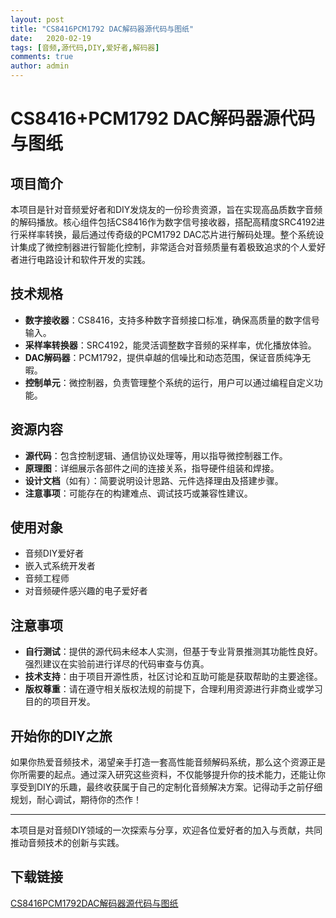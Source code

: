 ```yaml
---
layout: post
title: "CS8416PCM1792 DAC解码器源代码与图纸"
date:   2020-02-19
tags: [音频,源代码,DIY,爱好者,解码器]
comments: true
author: admin
---
```

# CS8416+PCM1792 DAC解码器源代码与图纸

## 项目简介
本项目是针对音频爱好者和DIY发烧友的一份珍贵资源，旨在实现高品质数字音频的解码播放。核心组件包括CS8416作为数字信号接收器，搭配高精度SRC4192进行采样率转换，最后通过传奇级的PCM1792 DAC芯片进行解码处理。整个系统设计集成了微控制器进行智能化控制，非常适合对音频质量有着极致追求的个人爱好者进行电路设计和软件开发的实践。

## 技术规格
- **数字接收器**：CS8416，支持多种数字音频接口标准，确保高质量的数字信号输入。
- **采样率转换器**：SRC4192，能灵活调整数字音频的采样率，优化播放体验。
- **DAC解码器**：PCM1792，提供卓越的信噪比和动态范围，保证音质纯净无暇。
- **控制单元**：微控制器，负责管理整个系统的运行，用户可以通过编程自定义功能。

## 资源内容
- **源代码**：包含控制逻辑、通信协议处理等，用以指导微控制器工作。
- **原理图**：详细展示各部件之间的连接关系，指导硬件组装和焊接。
- **设计文档**（如有）：简要说明设计思路、元件选择理由及搭建步骤。
- **注意事项**：可能存在的构建难点、调试技巧或兼容性建议。

## 使用对象
- 音频DIY爱好者
- 嵌入式系统开发者
- 音频工程师
- 对音频硬件感兴趣的电子爱好者

## 注意事项
- **自行测试**：提供的源代码未经本人实测，但基于专业背景推测其功能性良好。强烈建议在实验前进行详尽的代码审查与仿真。
- **技术支持**：由于项目开源性质，社区讨论和互助可能是获取帮助的主要途径。
- **版权尊重**：请在遵守相关版权法规的前提下，合理利用资源进行非商业或学习目的的项目开发。

## 开始你的DIY之旅
如果你热爱音频技术，渴望亲手打造一套高性能音频解码系统，那么这个资源正是你所需要的起点。通过深入研究这些资料，不仅能够提升你的技术能力，还能让你享受到DIY的乐趣，最终收获属于自己的定制化音频解决方案。记得动手之前仔细规划，耐心调试，期待你的杰作！

---

本项目是对音频DIY领域的一次探索与分享，欢迎各位爱好者的加入与贡献，共同推动音频技术的创新与实践。

## 下载链接

[CS8416PCM1792DAC解码器源代码与图纸](https://pan.quark.cn/s/bd4f089d5fc1)